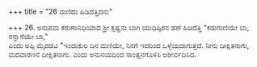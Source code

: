 +++
title = "26 ಮಣಿದು ಹಿಡಿದೆತ್ತಿದನು"

+++
26. ಅನುಪಮ ಕರುಣಾನಿಧಿಯಾದ ಶ್ರೀ ಕೃಷ್ಣನು ಬಾಗಿ ಯುಧಿಷ್ಠಿರನ ಹಣೆ ಹಿಡಿದೆತ್ತಿ "ಕಡುಗುಣಿಯೇ ಬಾ, ನನ್ನಾನೆಯೇ ಬಾ,"  
ಎಂದು ಅಪ್ಪಿ ಮೈದಡವಿ "ಇಂದುಕುಲ ದಿನ ಮಣಿಯೇ, ನಿನಗೆ ಇದರಿಂದ ಒಳ್ಳೆಯದಾಗುತ್ತದೆ. ನೀನು ದೀಕ್ಷಿತನಾಗು, ಮದವಾರಣನೆ ದೀಕ್ಷಿತನಾಗು. ಎಂದು ಅನುನಯದಿಂದ ಸಾಂತ್ವನಗೊಳಿಸಿ ಆಶೀರ್ವದಿಸಿದ.